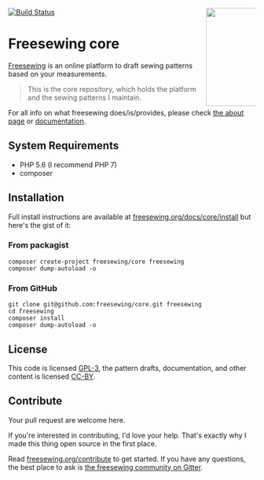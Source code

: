 <a href="https://freesewing.org/"><img src="https://freesewing.org/img/logo/logo-black.svg" align="right" width=200 style="max-width: 20%;" /></a>
[![Build Status](https://travis-ci.org/freesewing/core.svg?branch=master)](https://travis-ci.org/freesewing/core)

# Freesewing core
[Freesewing](https://freesewing.org/) is an online platform to draft sewing patterns based on your measurements.

> This is the core repository, which holds the platform and the sewing patterns I maintain.

For all info on what freesewing does/is/provides, please check [the about page](https://freesewing.org/about/) or  [documentation](https://freesewing.org/docs/).

## System Requirements
* PHP 5.6 (I recommend PHP 7)
* composer

## Installation

Full install instructions are available at [freesewing.org/docs/core/install](https://freesewing.org/docs/core/install)
but here's the gist of it:

### From packagist
```
composer create-project freesewing/core freesewing
composer dump-autoload -o
```

### From GitHub
```
git clone git@github.com:freesewing/core.git freesewing
cd freesewing
composer install
composer dump-autoload -o
```

## License
This code is licensed [GPL-3](https://www.gnu.org/licenses/gpl-3.0.en.html), 
the pattern drafts, documentation, and other content is licensed [CC-BY](https://creativecommons.org/licenses/by/4.0/).

## Contribute

Your pull request are welcome here. 

If you're interested in contributing, I'd love your help.
That's exactly why I made this thing open source in the first place.

Read [freesewing.org/contribute](https://freesewing.org/contribute) to get started.
If you have any questions, the best place to ask is [the freesewing community on Gitter](https://gitter.im/freesewing/freesewing).
